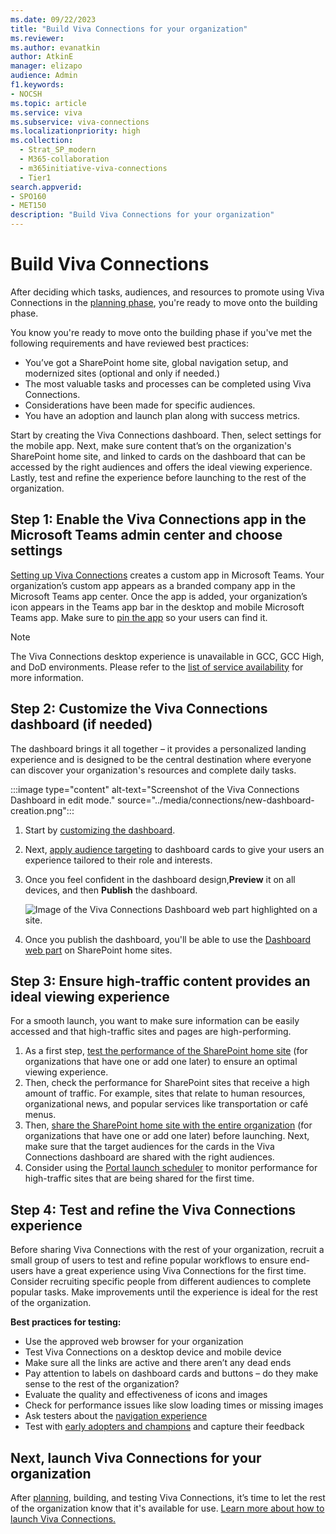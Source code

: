 ```yaml
---
ms.date: 09/22/2023
title: "Build Viva Connections for your organization"
ms.reviewer: 
ms.author: evanatkin
author: AtkinE
manager: elizapo
audience: Admin
f1.keywords:
- NOCSH
ms.topic: article
ms.service: viva
ms.subservice: viva-connections
ms.localizationpriority: high
ms.collection:
  - Strat_SP_modern
  - M365-collaboration
  - m365initiative-viva-connections
  - Tier1
search.appverid:
- SPO160
- MET150
description: "Build Viva Connections for your organization"
---
```


# Build Viva Connections

After deciding which tasks, audiences, and resources to promote using Viva Connections in the [planning phase](plan-viva-connections.md), you're ready to move onto the building phase.

You know you're ready to move onto the building phase if you've met the following requirements and have reviewed best practices:

- You’ve got a SharePoint home site, global navigation setup, and modernized sites  (optional and only if needed.)
- The most valuable tasks and processes can be completed using Viva Connections.
- Considerations have been made for specific audiences.
- You have an adoption and launch plan along with success metrics.

Start by creating the Viva Connections dashboard. Then, select settings for the mobile app. Next, make sure content that’s on the organization's SharePoint home site, and linked to cards on the dashboard that can be accessed by the right audiences and offers the ideal viewing experience. Lastly, test and refine the experience before launching to the rest of the organization.  

## Step 1: Enable the Viva Connections app in the Microsoft Teams admin center and choose settings

[Setting up Viva Connections](set-up-admin-center.md) creates a custom app in Microsoft Teams. Your organization’s custom app appears as a branded company app in the Microsoft Teams app center. Once the app is added, your organization’s icon appears in the Teams app bar in the desktop and mobile Microsoft Teams app. Make sure to [pin the app](set-up-admin-center.md#pin-the-viva-connections-app-in-teams) so your users can find it.

> [!NOTE]
>
> The Viva Connections desktop experience is unavailable in GCC, GCC High, and DoD environments. Please refer to the [list of service availability](/office365/servicedescriptions/office-365-platform-service-description/office-365-us-government/office-365-us-government#service-availability-for-each-plan) for more information.

## Step 2: Customize the Viva Connections dashboard (if needed)

The dashboard brings it all together – it provides a personalized landing experience and is designed to be the central destination where everyone can discover your organization's resources and complete daily tasks.

   :::image type="content" alt-text="Screenshot of the Viva Connections Dashboard in edit mode." source="../media/connections/new-dashboard-creation.png":::

1. Start by [customizing the dashboard](create-dashboard.md).
2. Next, [apply audience targeting](/viva/connections/create-dashboard#apply-audience-targeting-to-cards) to dashboard cards to give your users an experience tailored to their role and interests.
3. Once you feel confident in the dashboard design,**Preview** it on all devices, and then **Publish** the dashboard.

   ![Image of the Viva Connections Dashboard web part highlighted on a site.](../media/connections/vc-dashboard-web-part.png)

4. Once you publish the dashboard, you'll be able to use the [Dashboard web part](/SharePoint/use-dashboard-web-part-on-home-site) on SharePoint home sites.

## Step 3: Ensure high-traffic content provides an ideal viewing experience

For a smooth launch, you want to make sure information can be easily accessed and that high-traffic sites and pages are high-performing.

1. As a first step, [test the performance of the SharePoint home site](/sharepoint/portal-health) (for organizations that have one or add one later) to ensure an optimal viewing experience.
2. Then, check the performance for SharePoint sites that receive a high amount of traffic. For example, sites that relate to human resources, organizational news, and popular services like transportation or café menus.
3. Then, [share the SharePoint home site with the entire organization](https://support.microsoft.com/office/share-a-site-958771a8-d041-4eb8-b51c-afea2eae3658) (for organizations that have one or add one later) before launching. Next, make sure that the target audiences for the cards in the Viva Connections dashboard are shared with the right audiences.
4. Consider using the [Portal launch scheduler](/microsoft-365/enterprise/portallaunchscheduler) to monitor performance for high-traffic sites that are being shared for the first time.

## Step 4: Test and refine the Viva Connections experience

Before sharing Viva Connections with the rest of your organization, recruit a small group of users to test and refine popular workflows to ensure end-users have a great experience using Viva Connections for the first time. Consider recruiting specific people from different audiences to complete popular tasks. Make improvements until the experience is ideal for the rest of the organization.

**Best practices for testing:**

- Use the approved web browser for your organization
- Test Viva Connections on a desktop device and mobile device
- Make sure all the links are active and there aren’t any dead ends
- Pay attention to labels on dashboard cards and buttons – do they make sense to the rest of the organization?
- Evaluate the quality and effectiveness of icons and images
- Check for performance issues like slow loading times or missing images
- Ask testers about the [navigation experience](/sharepoint/information-architecture-modern-experience)
- Test with [early adopters and champions](https://adoption.microsoft.com/roles/champion/) and capture their feedback

## Next, launch Viva Connections for your organization

After [planning](plan-viva-connections.md), building, and testing Viva Connections, it’s time to let the rest of the organization know that it's available for use. [Learn more about how to launch Viva Connections.](launch-viva-connections.md)
